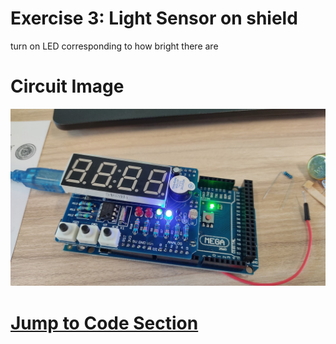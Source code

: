 # Exercise 3: Light Sensor on shield

turn on LED corresponding to how bright there are

# Circuit Image

![Circuit Image](./Circuit.jpg)

# [Jump to Code Section](./code.ino)